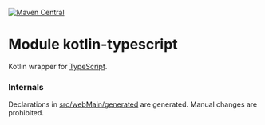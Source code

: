 [![Maven Central](https://img.shields.io/maven-central/v/org.jetbrains.kotlin-wrappers/kotlin-typescript)](https://search.maven.org/artifact/org.jetbrains.kotlin-wrappers/kotlin-typescript)

# Module kotlin-typescript

Kotlin wrapper for [TypeScript](https://www.npmjs.com/package/typescript).

### Internals

Declarations in [src/webMain/generated](./src/webMain/generated) are generated.
Manual changes are prohibited.
